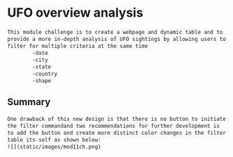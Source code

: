 # UFO overview analysis
    This module challenge is to create a webpage and dynamic table and to provide a more in-depth analysis of UFO sightings by allowing users to filter for multiple criteria at the same time
            -date
            -city
            -state
            -country
            -shape
## Summary
    One drawback of this new design is that there is no button to initiate the filter commandand two recommendations for further development is to add the button and create more distinct color changes in the filter table its self as shown below:
    ![](static/images/mod11ch.png)